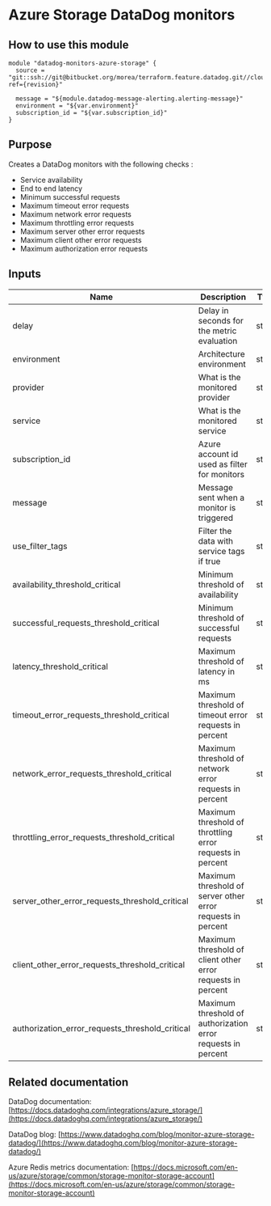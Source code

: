 Azure Storage DataDog monitors
============================

How to use this module
----------------------

```
module "datadog-monitors-azure-storage" {
  source = "git::ssh://git@bitbucket.org/morea/terraform.feature.datadog.git//cloud/azure/storage?ref={revision}"

  message = "${module.datadog-message-alerting.alerting-message}"
  environment = "${var.environment}"
  subscription_id = "${var.subscription_id}"
}
```

Purpose
-------
Creates a DataDog monitors with the following checks :

* Service availability
* End to end latency
* Minimum successful requests
* Maximum timeout error requests
* Maximum network error requests
* Maximum throttling error requests
* Maximum server other error requests
* Maximum client other error requests
* Maximum authorization error requests

Inputs
------

| Name | Description | Type | Default | Required |
|------|-------------|:----:|:-----:|:-----:|
| delay | Delay in seconds for the metric evaluation | string | `600` | no |
| environment | Architecture environment | string | - | yes |
| provider | What is the monitored provider | string | azure | no |
| service | What is the monitored service | string | storage | no |
| subscription_id | Azure account id used as filter for monitors | string | - | yes |
| message | Message sent when a monitor is triggered | string | - | yes |
| use_filter_tags | Filter the data with service tags if true | string | `true` | no |
| availability_threshold_critical | Minimum threshold of availability | string | `90` | no |
| successful_requests_threshold_critical | Minimum threshold of successful requests | string | `90` | no |
| latency_threshold_critical | Maximum threshold of latency in ms | string | `1000` | no |
| timeout_error_requests_threshold_critical | Maximum threshold of timeout error requests in percent | string | `35` | no |
| network_error_requests_threshold_critical | Maximum threshold of network error requests in percent | string | `35` | no |
| throttling_error_requests_threshold_critical | Maximum threshold of throttling error requests in percent | string | `50` | no |
| server_other_error_requests_threshold_critical | Maximum threshold of server other error requests in percent | string | `50` | no |
| client_other_error_requests_threshold_critical | Maximum threshold of client other error requests in percent | string | `75` | no |
| authorization_error_requests_threshold_critical | Maximum threshold of authorization error requests in percent | string | `75` | no |

Related documentation
---------------------

DataDog documentation: [https://docs.datadoghq.com/integrations/azure_storage/](https://docs.datadoghq.com/integrations/azure_storage/)

DataDog blog: [https://www.datadoghq.com/blog/monitor-azure-storage-datadog/](https://www.datadoghq.com/blog/monitor-azure-storage-datadog/)

Azure Redis metrics documentation: [https://docs.microsoft.com/en-us/azure/storage/common/storage-monitor-storage-account](https://docs.microsoft.com/en-us/azure/storage/common/storage-monitor-storage-account)

